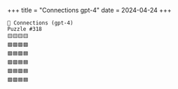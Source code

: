 +++
title = "Connections gpt-4"
date = 2024-04-24
+++

```text
🤖 Connections (gpt-4) 
Puzzle #318
🟨🟨🟨🟨
🟩🟩🟩🟩
🟪🟦🟪🟦
🟪🟪🟦🟦
🟪🟦🟪🟦
🟪🟪🟦🟦
```
